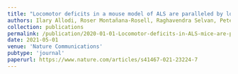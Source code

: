 ```yaml
---
title: "Locomotor deficits in a mouse model of ALS are paralleled by loss of V1-interneuron connections onto fast motor neurons"
authors: Ilary Allodi, Roser Montañana-Rosell, Raghavendra Selvan, Peter Low, Ole Kiehn
collection: publications
permalink: /publication/2020-01-01-Locomotor-deficits-in-ALS-mice-are-paralleled-by-loss-of-V1-interneuron-connections-onto-fast-motor-neurons
date: 2021-05-01
venue: 'Nature Communications'
pubtype: 'journal'
paperurl: https://www.nature.com/articles/s41467-021-23224-7
---
```


